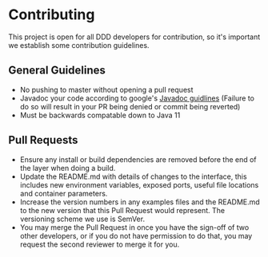 # Contributing

This project is open for all DDD developers for contribution, so it's important we establish some contribution guidelines.

## General Guidelines

- No pushing to master without opening a pull request
- Javadoc your code according to google's [Javadoc guidlines](https://google.github.io/styleguide/javaguide.html#s7-javadoc) (Failure to do so will result in your PR being denied or commit being reverted)
- Must be backwards compatable down to Java 11

## Pull Requests

- Ensure any install or build dependencies are removed before the end of the layer when doing a build.
- Update the README.md with details of changes to the interface, this includes new environment variables, exposed ports, useful file locations and container parameters.
- Increase the version numbers in any examples files and the README.md to the new version that this Pull Request would represent. The versioning scheme we use is SemVer.
- You may merge the Pull Request in once you have the sign-off of two other developers, or if you do not have permission to do that, you may request the second reviewer to merge it for you.
